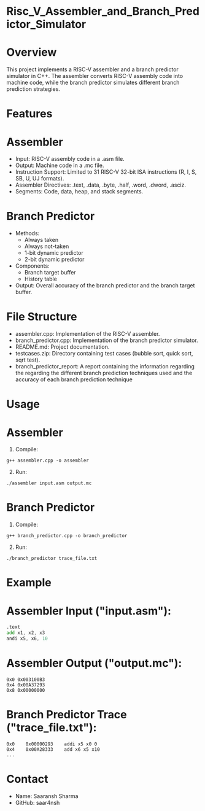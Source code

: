 # Risc_V_Assembler_and_Branch_Predictor_Simulator

# Overview
This project implements a RISC-V assembler and a branch predictor simulator in C++. The assembler converts RISC-V assembly code into machine code, while the branch predictor simulates different branch prediction strategies.

# Features
# Assembler
* Input: RISC-V assembly code in a .asm file.
* Output: Machine code in a .mc file.
* Instruction Support: Limited to 31 RISC-V 32-bit ISA instructions (R, I, S, SB, U, UJ formats).
* Assembler Directives: .text, .data, .byte, .half, .word, .dword, .asciz.
* Segments: Code, data, heap, and stack segments.

# Branch Predictor
* Methods:
  * Always taken
  * Always not-taken
  * 1-bit dynamic predictor
  * 2-bit dynamic predictor
* Components:
  * Branch target buffer
  * History table
* Output: Overall accuracy of the branch predictor and the branch target buffer.

# File Structure
* assembler.cpp: Implementation of the RISC-V assembler.
* branch_predictor.cpp: Implementation of the branch predictor simulator.
* README.md: Project documentation.
* testcases.zip: Directory containing test cases (bubble sort, quick sort, sqrt test).
* branch_predictor_report: A report containing the information regarding the regarding the different branch prediction techniques used and the accuracy of each branch prediction technique

# Usage
# Assembler
1. Compile:
```terminal
g++ assembler.cpp -o assembler
```
2. Run:
```terminal
./assembler input.asm output.mc
```
# Branch Predictor
1. Compile:
```terminal
g++ branch_predictor.cpp -o branch_predictor
```

2. Run:
```terminal
./branch_predictor trace_file.txt
```

# Example
# Assembler Input ("input.asm"):
``` .asm
.text
add x1, x2, x3
andi x5, x6, 10
```
# Assembler Output ("output.mc"):
``` .text
0x0 0x003100B3
0x4 0x00A37293
0x8 0x00000000
```
# Branch Predictor Trace ("trace_file.txt"):
``` .text
0x0    0x00000293    addi x5 x0 0
0x4    0x00A28333    add x6 x5 x10
...
```
# Contact
* Name: Saaransh Sharma
* GitHub: saar4nsh

